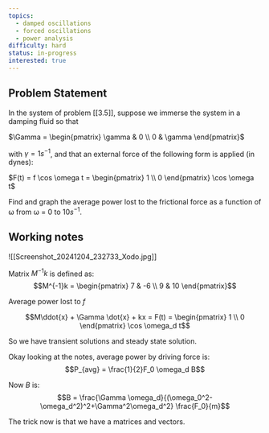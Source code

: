 ```yaml
---
topics:
  - damped oscillations
  - forced oscillations
  - power analysis
difficulty: hard
status: in-progress
interested: true
---
```


## Problem Statement
In the system of problem [[3.5]], suppose we immerse the system in a damping
fluid so that

$\Gamma = \begin{pmatrix} \gamma & 0 \\ 0 & \gamma \end{pmatrix}$

with $\gamma = 1 s^{-1}$, and that an external force of the following form is applied (in dynes):

$F(t) = f \cos \omega t = \begin{pmatrix} 1 \\ 0 \end{pmatrix} \cos \omega t$

Find and graph the average power lost to the frictional force as a function of ω from ω = 0 to $10 s^{-1}$.

## Working notes

![[Screenshot_20241204_232733_Xodo.jpg]]

Matrix $M^{-1}k$ is defined as:
$$M^{-1}k = \begin{pmatrix} 7 & -6 \\ 9 & 10 \end{pmatrix}$$

Average power lost to $f$

$$M\ddot{x} + \Gamma \dot{x} + kx = F(t) = \begin{pmatrix} 1 \\ 0 \end{pmatrix} \cos \omega_d t$$

So we have transient solutions and steady state solution.

Okay looking at the notes, average power by driving force is:
$$P_{avg} = \frac{1}{2}F_0 \omega_d B$$

Now $B$ is:
$$B = \frac{\Gamma \omega_d}{(\omega_0^2-\omega_d^2)^2+\Gamma^2\omega_d^2} \frac{F_0}{m}$$

The trick now is that we have a matrices and vectors.